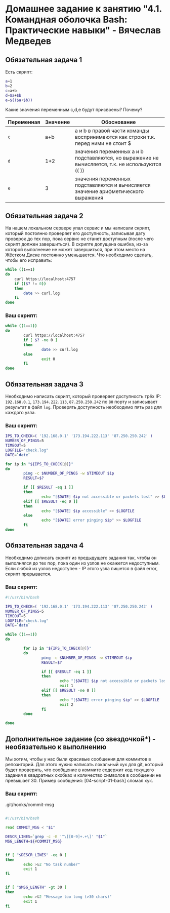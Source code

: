 # Домашнее задание к занятию "4.1. Командная оболочка Bash: Практические навыки" - Вячеслав Медведев

## Обязательная задача 1

Есть скрипт:
```bash
a=1
b=2
c=a+b
d=$a+$b
e=$(($a+$b))
```

Какие значения переменным c,d,e будут присвоены? Почему?

| Переменная  | Значение | Обоснование |
| ------------- | ------------- | ------------- |
| `c`  | a+b  | a и b в правой части команды воспринимаются как строки т.к. перед ними не стоит $ |
| `d`  | 1+2  | значения переменных a и b подставляются, но выражение не вычисляется, т.к. не используются (( )) |
| `e`  | 3  | значения переменных подставляются и вычисляется значение арифметического выражения |


## Обязательная задача 2
На нашем локальном сервере упал сервис и мы написали скрипт, который постоянно проверяет его доступность, записывая дату проверок до тех пор, пока сервис не станет доступным (после чего скрипт должен завершиться). В скрипте допущена ошибка, из-за которой выполнение не может завершиться, при этом место на Жёстком Диске постоянно уменьшается. Что необходимо сделать, чтобы его исправить:
```bash
while ((1==1)
do
	curl https://localhost:4757
	if (($? != 0))
	then
		date >> curl.log
	fi
done
```

### Ваш скрипт:
```bash
while ((1==1))
do
        curl https://localhost:4757
        if [ $? -ne 0 ]
        then
                date >> curl.log
        else
                exit 0
        fi
done
```

## Обязательная задача 3
Необходимо написать скрипт, который проверяет доступность трёх IP: `192.168.0.1`, `173.194.222.113`, `87.250.250.242` по `80` порту и записывает результат в файл `log`. Проверять доступность необходимо пять раз для каждого узла.

### Ваш скрипт:
```bash
IPS_TO_CHECK=( '192.168.0.1' '173.194.222.113' '87.250.250.242' )
NUMBER_OF_PINGS=5
TIMEOUT=5
LOGFILE="check.log"
DATE=`date`

for ip in "${IPS_TO_CHECK[@]}"
do
        ping -c $NUMBER_OF_PINGS -w $TIMEOUT $ip
        RESULT=$?

        if [[ $RESULT -eq 1 ]]
        then
                echo "[$DATE] $ip not accessible or packets lost" >> $LOGFILE
        elif [[ $RESULT -eq 0 ]]
        then
                echo "[$DATE] $ip accessible" >> $LOGFILE
        else
                echo "[$DATE] error pinging $ip" >> $LOGFILE
        fi
done
```

## Обязательная задача 4
Необходимо дописать скрипт из предыдущего задания так, чтобы он выполнялся до тех пор, пока один из узлов не окажется недоступным. Если любой из узлов недоступен - IP этого узла пишется в файл error, скрипт прерывается.

### Ваш скрипт:
```bash
#!/usr/bin/bash

IPS_TO_CHECK=( '192.168.0.1' '173.194.222.113' '87.250.250.242' )
NUMBER_OF_PINGS=5
TIMEOUT=5
LOGFILE="check.log"
DATE=`date`

while ((1==1))
do

        for ip in "${IPS_TO_CHECK[@]}"
        do
                ping -c $NUMBER_OF_PINGS -w $TIMEOUT $ip
                RESULT=$?

                if [[ $RESULT -eq 1 ]]
                then
                        echo "[$DATE] $ip not accessible or packets lost" >> $LOGFILE
                        exit 1
                elif [[ $RESULT -ne 0 ]]
                then
                        echo "[$DATE] error pinging $ip" >> $LOGFILE
                        exit 2
                fi
        done

done
```

## Дополнительное задание (со звездочкой*) - необязательно к выполнению

Мы хотим, чтобы у нас были красивые сообщения для коммитов в репозиторий. Для этого нужно написать локальный хук для git, который будет проверять, что сообщение в коммите содержит код текущего задания в квадратных скобках и количество символов в сообщении не превышает 30. Пример сообщения: \[04-script-01-bash\] сломал хук.

### Ваш скрипт:
.git/hooks/commit-msg
```bash

#!/usr/bin/bash

read COMMIT_MSG < "$1"

DESCR_LINES=`grep -c -E '^\[[0-9]+.+\]' "$1"`
MSG_LENGTH=${#COMMIT_MSG}


if [ "$DESCR_LINES" -eq 0 ]
then
        echo >&2 "No task number"
        exit 1
fi


if [ "$MSG_LENGTH" -gt 30 ]
then
        echo >&2 "Message too long (>30 chars)"
        exit 1
fi

```
